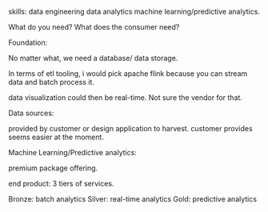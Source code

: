 skills:
data engineering
data analytics
machine learning/predictive analytics. 

What do you need? What does the consumer need?

Foundation:

No matter what, we need a database/ data storage. 

In terms of etl tooling, i would pick apache flink because you can stream data and batch process it. 

data visualization could then be real-time. Not sure the vendor for that. 

Data sources:

provided by customer or design application to harvest. customer provides seems easier at the moment. 

Machine Learning/Predictive analytics:

premium package offering. 

end product: 3 tiers of services. 

Bronze: batch analytics
Silver: real-time analytics
Gold: predictive analytics
